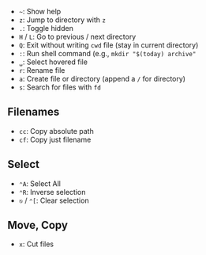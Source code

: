 - `~`: Show help
- `z`: Jump to directory with `z`
- `.`: Toggle hidden
- `H` / `L`: Go to previous / next directory
- `Q`: Exit without writing `cwd` file (stay in current directory)
- `:`: Run shell command (e.g., `mkdir "$(today) archive"`
- `␣`: Select hovered file
- `r`: Rename file
- `a`: Create file or directory (append a `/` for directory)
- `s`: Search for files with `fd`

## Filenames

- `cc`: Copy absolute path
- `cf`: Copy just filename

## Select

- `⌃A`: Select All
- `⌃R`: Inverse selection
- `⎋` / `⌃[`: Clear selection

## Move, Copy

- `x`: Cut files

